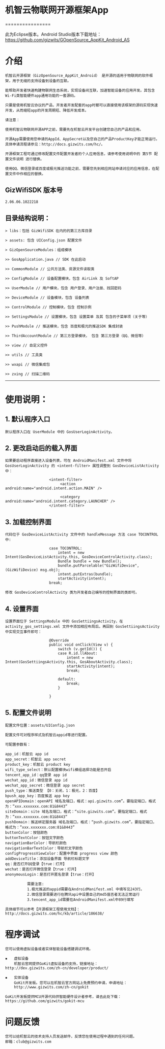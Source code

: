 # 机智云物联网开源框架App
================

此为Eclipse版本。Android Studio版本下载地址：https://github.com/gizwits/GOpenSource_AppKit_Android_AS

# 介绍

    机智云开源框架（GizOpenSource_AppKit_Android） 是开源的适用于物联网的软件框架，用于无缝的支持设备到设备的互联。
    
    能帮助开发者快速构建物联网生态系统，实现设备间互联，加速智能设备的应用开发。其包含Wi-Fi类智能硬件app通用功能的一套源码。
    
    只要是使用机智云协议的产品，开发者开发配套的app时都可以直接使用该框架的源码实现快速开发，从而缩短app的开发周期短、降低开发成本。
    
    请注意：
    
    使用机智云物联网开源APP之前，需要先在机智云开发平台创建您自己的产品和应用。
    
    开源App需要使用您申请的AppId、AppSecret以及您自己的产品ProductKey才能正常运行。具体申请流程请参见：http://docs.gizwits.com/hc/。
    
    开源框架工程可通过修改配置文件配置开发者的个人应用信息，请参考使用说明中的 第5节 配置文件说明 进行替换。
    
    使用QQ、微信登录或百度或极光推送功能之前，需要您先到相应网站申请对应的应用信息，在配置文件中作相应的替换。
    
## GizWifiSDK 版本号

    2.06.06.1022218

## 目录结构说明：

    > libs：包括 GizWifiSDK 在内的的第三方库目录

    > assets: 包含 UIConfig.json 配置文件

    > GizOpenSourceModules：组成模块

    >> GosApplication.java // SDK 在此启动

    >> CommonModule // 公共方法类、资源文件读取类 
    
    >> ConfigModule // 设备配置模块，包含 AirLink 及 SoftAP
    
    >> UserModule // 用户模块，包含 用户登录、用户注册、找回密码
    
    >> DeviceModule // 设备模块，包含 设备列表

    >> ControlModule // 控制模块，包含 控制示例
    
    >> SettingsModule // 设置模块，包含 设置菜单 及其 包含的子菜单项（关于等）

    >> PushModule // 推送模块，包含 百度和极光的推送SDK 集成封装

    >> ThirdAccountModule // 第三方登录模块， 包含 第三方登录（QQ、微信等）

    >> view // 自定义控件

    >> utils // 工具类

    >> wxapi // 微信集成包

    >> zxing // 扫描二维码


  
    
***

# 使用说明：

## 1. 默认程序入口

    默认程序入口在 UserModule 中的 GosUserLoginActivity。

## 2. 更改启动后的载入界面

    如果要启动程序直接进入设备列表，可在 AndroidManifest.xml 文件中将 GosUserLoginActivity 的 <intent-filter> 属性调整到 GosDeviceListActivity 中：

						<intent-filter>
							 <action android:name="android.intent.action.MAIN" />

							 <category android:name="android.intent.category.LAUNCHER" />
						</intent-filter>


## 3. 加载控制界面

    代码位于 GosDeviceListActivity 文件中的 handleMessage 方法 case TOCONTROL 中:

						case TOCONTROL:
							intent = new Intent(GosDeviceListActivity.this, GosDeviceControlActivity.class);
							Bundle bundle = new Bundle();
							bundle.putParcelable("GizWifiDevice", (GizWifiDevice) msg.obj);
							intent.putExtras(bundle);
							startActivity(intent);
						break;

    修改 GosDeviceControlActivity 类为开发者自己编写的控制界面的类即可。

## 4. 设置界面

    设置界面位于 SettingsModule 中的 GosSettiingsActivity，在 activity_gos_settings.xml 文件中添加相应布局后，再回到 GosSettiingsActivity 中实现交互事件即可：

						@Override
						public void onClick(View v) {
							switch (v.getId()) {
							case R.id.llAbout:
								intent = new Intent(GosSettiingsActivity.this, GosAboutActivity.class);
								startActivity(intent);
								break;

							default:
								break;
							}

						}

## 5. 配置文件说明

    配置文件位置：assets/UIConfig.json

    配置文件可对程序样式及机智云appid等进行配置。

    可配置参数有：

	app_id：机智云 app id
	app_secret：机智云 app secret
	product_key：机智云 product key
	wifi_type_select：默认配置模块wifi模组选择功能是否开启
	tencent_app_id：qq登录 app id
	wechat_app_id：微信登录 app id
	wechat_app_secret：微信登录 app secret
	push_type：推送类型 【0：关闭，1：极光，2：百度】
	bpush_app_key：百度推送 app key
	openAPIDomain：openAPI 域名及端口，格式：api.gizwits.com”。要指定端口，格式为：”xxx.xxxxxxx.com:81&8443”
	siteDomain：site 域名及端口，格式：“site.gizwits.com”。要指定端口，格式为：”xxx.xxxxxxx.com:81&8443”
	pushDomain：推送绑定服务器 域名及端口，格式：“push.gizwits.com”。要指定端口，格式为：”xxx.xxxxxxx.com:81&8443”
	buttonColor：按钮颜色
	buttonTextColor：按钮文字颜色
	navigationBarColor：导航栏颜色
	navigationBarTextColor：导航栏文字颜色
	configProgressViewColor：配置中界面 progress view 颜色
	addDeviceTitle：添加设备界面 导航栏标题文字
	qq：是否打开QQ登录【true：打开】
    wechat：是否打开微信登录【true：打开】
    anonymousLogin：是否打开匿名登录【true：打开】
    
              需要注意:
              1.极光推送的appid需要在AndroidManifest.xml 中填写见243行。
              2.微信登录需要进行在腾讯api中设置自己的md5值否者无法正常运行
              3.tencent_app_id需要在AndroidManifest.xml中89行填写
    
    具体细节可以参考【开源框架工程使用文档】：http://docs.gizwits.com/hc/kb/article/186638/

# 程序调试

    您可以使用虚拟设备或者实体智能设备搭建调试环境。

    ▪	虚拟设备
        机智云官网提供GoKit虚拟设备的支持，链接地址：
	http://dev.gizwits.com/zh-cn/developer/product/

    ▪	实体设备
        GoKit开发板。您可以在机智云官方网站上免费预约申请，申请地址：
        http://www.gizwits.com/zh-cn/gokit

    GoKit开发板提供MCU开源代码供智能硬件设计者参考，请去此处下载：https://github.com/gizwits/gokit-mcu


# 问题反馈

    您可以给机智云的技术支持人员发送邮件，反馈您在使用过程中遇到的任何问题。
    邮箱：club@gizwits.com
    
